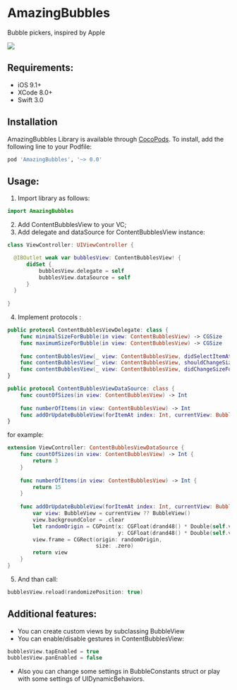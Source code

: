 # AmazingBubbles
Bubble pickers, inspired by Apple

![](https://github.com/GlebRadchenko/AmazingBubbles/blob/master/Resources/example.gif)

## Requirements: 
  - iOS 9.1+
  - XCode 8.0+ 
  - Swift 3.0
  
## Installation
AmazingBubbles Library is available through [CocoPods](https://cocoapods.org). To install, add the following line to your Podfile: 

  ``` ruby
  pod 'AmazingBubbles', '~> 0.0'
```

## Usage: 

 1. Import library as follows: 
 
  ``` swift
  import AmazingBubbles
```

 2. Add ContentBubblesView to your VC;
 3. Add delegate and dataSource for ContentBubblesView instance:
 
  ``` swift
class ViewController: UIViewController {

    @IBOutlet weak var bubblesView: ContentBubblesView! {
        didSet {
            bubblesView.delegate = self
            bubblesView.dataSource = self
        }
    }
    
}
```

 4. Implement protocols :
``` swift
public protocol ContentBubblesViewDelegate: class {
    func minimalSizeForBubble(in view: ContentBubblesView) -> CGSize
    func maximumSizeForBubble(in view: ContentBubblesView) -> CGSize
    
    func contentBubblesView(_ view: ContentBubblesView, didSelectItemAt index: Int)
    func contentBubblesView(_ view: ContentBubblesView, shouldChangeSizeForItemAt index: Int) -> Bool
    func contentBubblesView(_ view: ContentBubblesView, didChangeSizeForItemAt index: Int)
}

public protocol ContentBubblesViewDataSource: class {
    func countOfSizes(in view: ContentBubblesView) -> Int
    
    func numberOfItems(in view: ContentBubblesView) -> Int
    func addOrUpdateBubbleView(forItemAt index: Int, currentView: BubbleView?) -> BubbleView
}
```
for example: 
``` swift
extension ViewController: ContentBubblesViewDataSource {
    func countOfSizes(in view: ContentBubblesView) -> Int {
        return 3
    }
    
    func numberOfItems(in view: ContentBubblesView) -> Int {
        return 15
    }
    
    func addOrUpdateBubbleView(forItemAt index: Int, currentView: BubbleView?) -> BubbleView {
        var view: BubbleView = currentView ?? BubbleView()        
        view.backgroundColor = .clear
        let randomOrigin = CGPoint(x: CGFloat(drand48() * Double(self.view.frame.width * 2 / 3)),
                                   y: CGFloat(drand48() * Double(self.view.frame.height * 2 / 3)))
        view.frame = CGRect(origin: randomOrigin,
                            size: .zero)
        return view
    }
}
 ```
 5. And than call:
 
 ``` swift
 bubblesView.reload(randomizePosition: true) 
 ```
 
 ## Additional features: 
 - You can create custom views by subclassing BubbleView
 - You can enable/disable gestures in ContentBubblesView:
 ``` swift
 bubblesView.tapEnabled = true
 bubblesView.panEnabled = false
 ```
 - Also you can change some settings in BubbleConstants struct or play with some settings of UIDynamicBehaviors.
